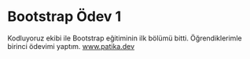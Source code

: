 # Bootstrap Ödev 1
Kodluyoruz ekibi ile Bootstrap eğitiminin ilk bölümü bitti. Öğrendiklerimle birinci ödevimi yaptım. www.patika.dev
